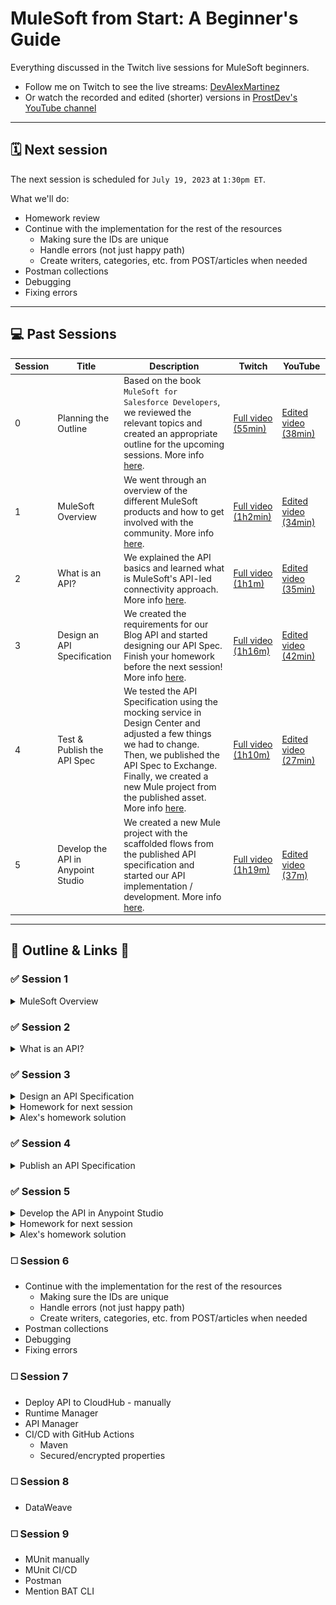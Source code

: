 # MuleSoft from Start: A Beginner's Guide

Everything discussed in the Twitch live sessions for MuleSoft beginners.

- Follow me on Twitch to see the live streams: [DevAlexMartinez](https://www.twitch.tv/devalexmartinez)
- Or watch the recorded and edited (shorter) versions in [ProstDev's YouTube channel](https://www.youtube.com/prostdev)

---

## 🗓️ Next session

The next session is scheduled for `July 19, 2023` at `1:30pm ET`.

What we'll do:
- Homework review
- Continue with the implementation for the rest of the resources
  - Making sure the IDs are unique
  - Handle errors (not just happy path)
  - Create writers, categories, etc. from POST/articles when needed
- Postman collections
- Debugging
- Fixing errors

---

## 💻 Past Sessions

| Session | Title | Description | Twitch | YouTube
| - | - | - | - | - |
| 0 | Planning the Outline | Based on the book `MuleSoft for Salesforce Developers`, we reviewed the relevant topics and created an appropriate outline for the upcoming sessions. More info [here](https://medium.com/another-integration-blog/mulesoft-from-start-a-beginners-guide-session-0-e6e98ba4200a). | [Full video (55min)](https://www.twitch.tv/videos/1816506733) | [Edited video (38min)](https://youtu.be/xzi8peU87v0)
| 1 | MuleSoft Overview | We went through an overview of the different MuleSoft products and how to get involved with the community. More info [here](https://medium.com/another-integration-blog/mulesoft-from-start-a-beginners-guide-session-1-mulesoft-overview-62fa9307ea2f). | [Full video (1h2min)](https://www.twitch.tv/videos/1822381945) | [Edited video (34min)](https://youtu.be/I6BWPoD639A)
| 2 | What is an API? | We explained the API basics and learned what is MuleSoft's API-led connectivity approach. More info [here](https://medium.com/another-integration-blog/mulesoft-from-start-a-beginners-guide-session-2-what-is-an-api-9a4602bbc51a). | [Full video (1h1m)](https://www.twitch.tv/videos/1840283988) | [Edited video (35min)](https://youtu.be/M4gYW2o9IKc)
| 3 | Design an API Specification | We created the requirements for our Blog API and started designing our API Spec. Finish your homework before the next session! More info [here](https://medium.com/another-integration-blog/mulesoft-from-start-a-beginners-guide-session-3-design-an-api-specification-2a315899f22f). | [Full video (1h16m)](https://www.twitch.tv/videos/1846281214) | [Edited video (42min)](https://youtu.be/XIrCqwmTPQs)
| 4 | Test & Publish the API Spec | We tested the API Specification using the mocking service in Design Center and adjusted a few things we had to change. Then, we published the API Spec to Exchange. Finally, we created a new Mule project from the published asset. More info [here](https://medium.com/another-integration-blog/mulesoft-from-start-a-beginners-guide-session-4-test-publish-the-api-specification-7dcca81e0b07). | [Full video (1h10m)](https://www.twitch.tv/videos/1858212063) | [Edited video (27min)](https://youtu.be/ho5GQJD8Hxo)
| 5 | Develop the API in Anypoint Studio | We created a new Mule project with the scaffolded flows from the published API specification and started our API implementation / development. More info [here](https://medium.com/another-integration-blog/mulesoft-from-start-a-beginners-guide-session-5-develop-the-api-in-anypoint-studio-a7dcfc43655c). | [Full video (1h19m)](https://www.twitch.tv/videos/1864154096) | [Edited video (37m)](https://youtu.be/K9ntwKz9vds)

---

## 📝 Outline & Links 🔗

### ✅ Session 1

<details>
<summary>MuleSoft Overview</summary>

- MuleSoft products
    - [Anypoint Platform](https://anypoint.mulesoft.com/) - You can create as many free trial accounts as you want! Just change the username in each account.
    - [Anypoint Studio](https://www.mulesoft.com/platform/studio) - Main IDE
    - [DataWeave](https://dataweave.mulesoft.com/)
        - [Extension for VSCode](https://marketplace.visualstudio.com/items?itemName=MuleSoftInc.dataweave)
        - [Playground](https://dataweave.mulesoft.com/learn/playground)
        - [DataWeave CLI](https://github.com/mulesoft-labs/data-weave-cli)
    - [Anypoint Code Builder (BETA)](https://www.mulesoft.com/platform/api/anypoint-code-builder) - STILL IN BETA!!! DO NOT USE YET!
    - [Composer](https://www.mulesoft.com/platform/composer)
    - [MuleSoft RPA](https://www.mulesoft.com/platform/rpa)
- [Community overview](https://www.mulesoft.com/community)
    - [Ambassadors](https://developer.mulesoft.com/community/ambassadors) & [Mentors](https://developer.mulesoft.com/community/mentors)
    - [Meetups](https://meetups.mulesoft.com/)
    - [Help forums](https://help.mulesoft.com/s/)
- [Trainings/certification](https://training.mulesoft.com/overview)

**Other resources**

- Sravan Lingam's [MuleSoft Training for Absolute Beginners](https://www.youtube.com/playlist?list=PL61bQcdxsK6_1tb0BbAtAOX_SdtvgQlxV)
- Jitendra Bafna's [Mule Technology Academy - Zero To Hero](https://www.youtube.com/@muletechnologyacademy-zero5625)
- [Whitney Akinola's blog](https://www.whitneyakinola.io/)
- Joshua Erney's [jerney.io blog](https://www.jerney.io/)
- Alex's [ProstDev blog](https://www.prostdev.com/) and [YouTube channel](https://www.youtube.com/prostdev)
- [Edgar Moran's blog](https://yucelmoran.com/)
- [Mulesy](https://mulesy.com/)
- Arul Alphonse's [TechLightning courses](https://techlightningweb.com/) and [YouTube channel](https://www.youtube.com/c/TechLightning)

</details>

### ✅ Session 2

<details>
<summary>What is an API?</summary>

- Understanding APIs
    - [Understanding APIs (Part 1): What is an API?](https://www.prostdev.com/post/understanding-apis-part-1-what-is-an-api)
    - [Understanding APIs (Part 2): API Analogies and Examples](https://www.prostdev.com/post/understanding-apis-part-2-api-analogies-and-examples)
    - [Understanding APIs (Part 3): What are HTTP Methods?](https://www.prostdev.com/post/understanding-apis-part-3-what-are-http-methods)
    - [Understanding APIs (Part 4): What is a URI?](https://www.prostdev.com/post/understanding-apis-part-4-what-is-a-uri)
    - [Understanding APIs (Part 5): Intro to Postman and Query Parameters](https://www.prostdev.com/post/understanding-apis-part-5-intro-to-postman-and-query-parameters)
    - [Understanding APIs (Part 6): What are HTTP Status Codes?](https://www.prostdev.com/post/understanding-apis-part-6-what-are-http-status-codes)
- MuleSoft's API-Led connectivity approach
    - **Experience layer**: Top layer. These APIs connect with the client applications like a Mobile app, a Web app, or a Smartwatch app.
    - **Process layer**: Middle layer. These APIs orchestrate the Experience and System layers.
    - **System layer**: Bottom layer. These APIs connect with the server applications or third-party systems like SAP, Facebook, Salesforce, etc.

**Other resources**

- [MuleSoft for Salesforce Developers book](https://www.alexmartinez.ca/post/i-wrote-a-book-and-it-s-been-officially-published-mulesoft-for-salesforce-developers)
- [5 API Led Connectivity Project Ideas](https://www.whitneyakinola.io/post/5-api-led-connectivity-project-ideas)
- [Plan for Aspiring MuleSoft Devs](https://www.whitneyakinola.io/post/plan-aspiring-mulesoft-developers)
- [3 Regrets as a Junior MuleSoft Dev](https://www.whitneyakinola.io/post/3-regrets-as-a-junior-mulesoft-dev)
- [A Comprehensive Book Review of MuleSoft for Salesforce Developers](https://www.whitneyakinola.io/post/mulesoft-for-salesforce-developers)

</details>

### ✅ Session 3

<details>
<summary>Design an API Specification</summary>

- Step 1: Write down [requirements](/notes/blog-api-reqs.md)
- Step 2: Design the API spec in Design Center
    - Anypoint Platform > Design Center > Create > New API Specification
    - Name: `Blog API`
    - `Guide me through it`
    - Create API
- [This](/sessions/3/in-session-spec.raml) is the RAML we generated during the session.

</details>


<details>
<summary>Homework for next session</summary>

- Finish creating the API Specification with the resources we didn't get to create during the session: `Writers`, `Categories`, and `Comments`.
- The solution will be added to this repo before the next session.

</details>

<details>
<summary>Alex's homework solution</summary>

Remember we can all have different API designs depending on what we are trying to achieve with our API. This is the solution that I created for what I believe is the correct design. But please feel free to send me a message if you have a different solution!

Steps:

1. I modified the data types we created in the last session. Updated requirements can be found [here](notes/blog-api-reqs.md).

    a) `Article` data type:
        
       * writerId (number) -> writer (Writer)
       * categoryId (number) -> category (string)

    b) `Writer` data type:

        * removed articles

    c) `Category` data type was removed since it was transformed to just a string

    d) `Comment` data type:

        * removed articleId

2. I created a new API Specification using `RAML 1.0` instead of the visual UI. This will make it easier moving forward for us to compare each other's results.

3. Inside this new API Spec, I created a `types` folder with our data types:

    * Article
    * Comment
    * Error
    * Writer

4. The final resources I created are as folows:

    ```
    /articles
    /articles/{id}
    /articles/{id}/comments
    /articles/{id}/comments/{id}
    /writers
    /writers/{id}
    /categories
    ```

5. I decided to use a query parameter on the `/categories` resource to query if a specific category (string) exists or not. A similar approach would be done with the comments. If you don't want to have such a long URI like `/articles/1/comments/1`, you can also decide to use query parameters instead. This is completely up to your design/preference.

6. Finally, the whole code I generated can be found [here](sessions/3/homework-spec/). You can decide to use this design to continue with the rest of the sessions, or continue with your own API spec!

![](sessions/3/homework-spec/session3-resources.png)

</details>

### ✅ Session 4

<details>
<summary>Publish an API Specification</summary>

- Step 1: Test your API Spec using the mocking service (adjust spec if needed)
  - See [sessions/4/in-session-spec.raml](sessions/4/in-session-spec.raml) for what we adjusted during the session
- Step 2: Publish to Exchange
- Step 3: Create a new Mule project in Studio, importing the API Spec from Exchange to scaffold the flows
  - See [sessions/4/studio-project](sessions/4/in-session-mule-project/) for the project we created during the session

**Other resources**

- [MuleSoft Anypoint Studio Installation with Digital Dee](https://youtu.be/cyv3XBxctxM)
- [Download Anypoint Studio](https://www.mulesoft.com/platform/studio)
- [Anypoint Studio docs](https://docs.mulesoft.com/studio/latest/)

</details>

### ✅ Session 5

<details>
<summary>Develop the API in Anypoint Studio</summary>

- Step 1: Scaffold the flows in Studio from the API Specification we had published to Exchange (we did this at the end of session 4)
- Step 2: Move the Global Elements from `maxines-blog-api.xml` to a new `global.xml` file
- Step 3: Create the `local.properties` and `dev.properties` to keep separate properties per environment (you can also use .yaml)
- Step 4: Add a Global Property `env` with the value `local`
- Step 5: Add a Configuration Properties for the file `${env}.properties`
- Step 6: Create the `default.properties` file and its Configuration to keep the common values
- Step 7: Start the API implementation using Object Store (you can also connect to a database or an external service if you want)
- [This](sessions/5/in-session-mule-project/) is the project we generated during the session
- To see all the changes to the Mule project in this session, refer to this commit: [fa444df](https://github.com/alexandramartinez/mulesoft-from-start/commit/fa444df4bfd62d25a1a6d9f2e0d2d8ea7f82d3ba)

**Other resources**

- [Object Store v2 Overview](https://docs.mulesoft.com/object-store/)
- [DataWeave Playground](https://dataweave.mulesoft.com/learn/playground)

</details>

<details>
<summary>Homework for next session</summary>

- Create new Mule Configuration Files to keep each resources' logic separate from the main `maxines-blog-api.xml` file
- Add subflows inside these new config files instead of flows
- Reference these new subflows from the main flows from the APIKit router
- Finish creating the logic for the `articles` resource (happy path)
- Improve the code to avoid duplicating the same code (like we do with the Retrieve connector named `GET articles`) -- this helps to avoid human mistake

</details>

<details>
<summary>Alex's homework solution</summary>

Remember we can all have different solutions. You don't have to do exactly what I do. This is just to guide you or give you a better idea of what other solutions you can implement.

Since this solution is a bit bigger, I'll break this down in stages.

**Stage 1: Updating the RAML**

Steps:

1. I decided to add a `POST` and a `DELETE` to the `/categories` resource. To do this, I went back to Design Center and implemented those two methods in the RAML.

    ```raml
    /categories:
        
        post:
            body:
            type: string[]
            example:
                ["Programming"]
            responses:
            201:
                body: 
                type: string[]
                example:
                    ["MuleSoft", "DataWeave", "Programming"]
            409:
                body: Error
        delete:
            body:
            type: string[]
            example:
                ["DataWeave"]
            responses:
            204:
            404:
                body: Error
            409:
                body: Error
    ```

2. I also updated the version in the RAML (should be at the top).

    ```raml
    version: 1.0.2
    ```

3. After that, I published these changes to the Exchange asset just by clicking the `Publish` button at the top-right.

4. Once the changes are in Exchange, I went back to Anypoint Studio and selected `Maxine's Blog API` > `Update version`.

    ![](images/session5-image1.png)

5. You can click on the `check for updates` button at the top-right of the new window to reflect the latest version. Make sure you are signed in to your Anypoint Platform account, otherwise you might have issues updating.

6. A workaround to this, if you experience a lot of issues with updating via the UI, is to go to your `pom.xml` and manually update the version in the dependencies. For example, this is how it looks like in my project:

    ```xml
    <dependency>
        <groupId>25cebd62-2548-4351-8196-5a262e78e663</groupId>
        <artifactId>maxines-blog-api</artifactId>
        <version>1.0.2</version>
        <classifier>raml</classifier>
        <type>zip</type>
    </dependency>
    ```

7. The UI should ask you if you want to add the new flows. You can say yes to do the scaffolding for those flows. The rest of your flows should remain untouched.

8. By this point, Studio correctly generated the two new flows for me: 
   - `delete:\categories:application\json:maxines-blog-api-config`  
   - `post:\categories:application\json:maxines-blog-api-config`

**Stage 2: Creating new Mule Configuration Files per resource**

Steps:

1. I created the following files:

    - `resources-articles.xml`
    - `resources-categories.xml`
    - `resources-comments.xml`
    - `resources-writers.xml`

2. Inside these files, I created a sub-flow per HTTP Method. For example, the `resources-articles` file has the following sub-flows (note that these have some naming conventions that I decided to follow, like `<config-file-name>:<flow-name>`, but you can name them however you prefer):

    - `resources-articles:read-all-articles`
    - `resources-articles:read-one-article`
    - `resources-articles:create-one-article`
    - `resources-articles:update-one-article`
    - `resources-articles:delete-one-article`

3. Then, I added flow-refs to all the flows in `maxines-blog-api.xml` so the logic can live inside the new config files I created.

4. Now I can directly modify the logic from the Mule Configuration Files instead of having to navigate through the huge main file. 

> NOTE: If you leave any of the flows or subflows empty, the application will not run. Make sure you add at least one logger (for example) to be able to run the app to test.

**Stage 3: Creating the logic for the `articles` resource**

Steps:

1. Created four sub-flows to be reused by the rest of the flows.

    ![](images/session5-image2.png)

2. Improved the logic to read all articles to reference the new `resources-articles:retrieve-all-articles-in-vars.articles` sub-flow.

    ![](images/session5-image3.png)

3. Created the logic to read one article by filtering the list of articles using DataWeave (Transform Message).

    ![](images/session5-image4.png)

    Code:

    ```dataweave
    %dw 2.0
    output application/json
    ---
    (vars.articles default [] filter ($.id ~= vars.articleId))[0]
    ```

4. Updated the logic to create one article.

    ![](images/session5-image5.png)

5. Created the logic to update one article and used DataWeave to update the data.

    ![](images/session5-image6.png)

    Code:

    ```dataweave
    %dw 2.0
    output application/json
    ---
    vars.articles default [] map (
        if ($.id ~= vars.articleId)
            payload
        else $
    )
    ```

6. Created the logic to delete one article by filtering out the article by the `articleId` using DataWeave.

    ![](images/session5-image7.png)

    Code:

    ```dataweave
    %dw 2.0
    output application/json
    ---
    vars.articles default [] filter ($.id != vars.articleId)
    ```

    > Note that for this last one we had to make sure the `articleId` variable was indeed a Number and not a String. The URI Parameters or the Query Parameters are usually of type String. You need to use further DataWeave code to transform it to a Number when applicable. In this case, we used the following code when we create the variable:

    ```dataweave
    attributes.uriParams.'articleId' as Number
    ```

You can see the full list of changes I did for this homework in [this Pull Request](https://github.com/alexandramartinez/mulesoft-from-start/pull/1/files)

</details>

### ◻️ Session 6

- Continue with the implementation for the rest of the resources
  - Making sure the IDs are unique
  - Handle errors (not just happy path)
  - Create writers, categories, etc. from POST/articles when needed
- Postman collections
- Debugging
- Fixing errors

### ◻️ Session 7

- Deploy API to CloudHub - manually
- Runtime Manager
- API Manager
- CI/CD with GitHub Actions
    - Maven
    - Secured/encrypted properties

### ◻️ Session 8

- DataWeave

### ◻️ Session 9

- MUnit manually
- MUnit CI/CD
- Postman
- Mention BAT CLI
